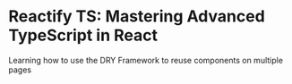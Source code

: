 # Reactify TS: Mastering Advanced TypeScript in React

Learning how to use the DRY Framework to reuse components on multiple pages
